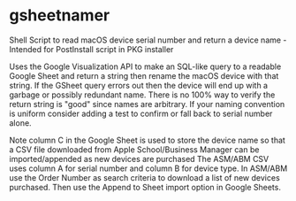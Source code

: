 # gsheetnamer
Shell Script to read macOS device serial number and return a device name - Intended for PostInstall script in PKG installer

Uses the Google Visualization API to make an SQL-like query to a readable Google Sheet and return a string then rename the macOS device with that string.  If the GSheet query errors out then the device will end up with a garbage or possibly redundant name.  There is no 100% way to verify the return string is "good" since names are arbitrary.  If your naming convention is uniform consider adding a test to confirm or fall back to serial number alone.

Note column C in the Google Sheet is used to store the device name so that a CSV file downloaded from Apple School/Business Manager can be imported/appended as new devices are purchased The ASM/ABM CSV uses column A for serial number and column B for device type.
In ASM/ABM use the Order Number as search criteria to download a list of new devices purchased. Then use the Append to Sheet import option in Google Sheets.  